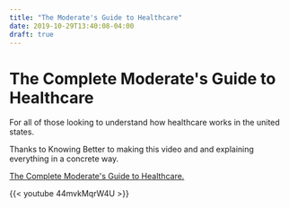 ```yaml
---
title: "The Moderate's Guide to Healthcare"
date: 2019-10-29T13:40:08-04:00
draft: true
---
```


# The Complete Moderate's Guide to Healthcare

For all of those looking to understand how healthcare works in the united states.

Thanks to Knowing Better to making this video and and explaining everything in a concrete way.

[The Complete Moderate's Guide to Healthcare.](https://www.youtube.com/watch?v=44mvkMqrW4U "The Complete Moderate's Guide to Healthcare")

{{< youtube 44mvkMqrW4U >}}
